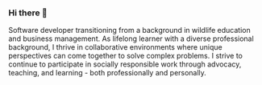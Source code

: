 ### Hi there 👋

Software developer transitioning from a background in wildlife education and business management. As lifelong learner with a diverse professional background, I thrive in collaborative environments where unique perspectives can come together to solve complex problems. I strive to continue to participate in socially responsible work through advocacy, teaching, and learning - both professionally and personally.
